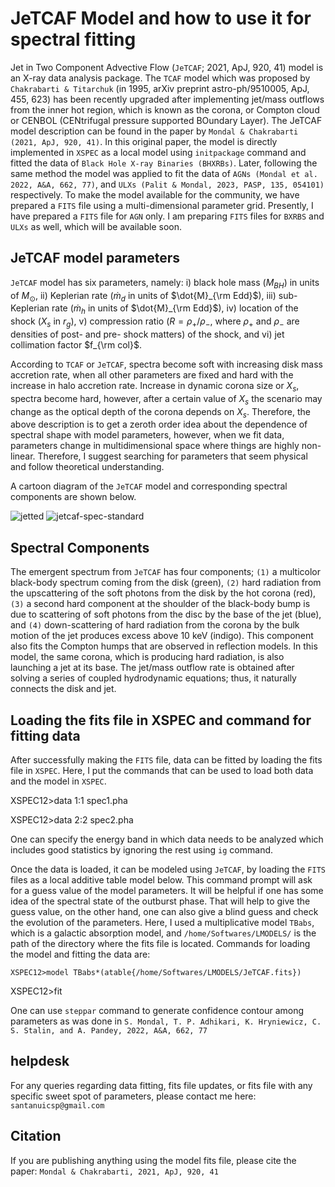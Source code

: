 # JeTCAF Model and how to use it for spectral fitting


Jet in Two Component Advective Flow (`JeTCAF`; 2021, ApJ, 920, 41) model is an X-ray data analysis package. The `TCAF` model which was proposed by `Chakrabarti & Titarchuk` (in 1995, arXiv preprint astro-ph/9510005, ApJ, 455, 623) 
has been recently upgraded after implementing jet/mass outflows from the inner hot region, which is known as the corona, or Compton cloud or CENBOL (CENtrifugal pressure supported BOundary Layer).
The JeTCAF model description can be found in the paper by `Mondal & Chakrabarti (2021, ApJ, 920, 41)`. In this original paper, the model is directly implemented in `XSPEC` as a local model using `initpackage` command and fitted the data of `Black Hole X-ray Binaries (BHXRBs)`. Later, following the same method the model was applied to fit the data of `AGNs (Mondal et al. 2022, A&A, 662, 77)`, and `ULXs (Palit & Mondal, 2023, PASP, 135, 054101)` respectively.
To make the model available for the community, we have prepared a `FITS` file using a multi-dimensional parameter grid. Presently, I have prepared a `FITS` file for `AGN` only. I am preparing `FITS` files for `BXRBS` and `ULXs` as well, which will be available soon.  


## JeTCAF model parameters

`JeTCAF` model has six parameters, namely: i) black hole mass ($M_{BH}$) in units of $M_\odot$,
ii) Keplerian rate ($`\dot{m}_d`$ in units of $`\dot{M}_{\rm Edd}`$), iii) sub-Keplerian rate ($`\dot{m}_h`$ in units of
$`\dot{M}_{\rm Edd}`$), iv) location of the shock ($X_s$ in $r_g$), v) compression ratio ($R=\rho_+ / \rho_-$, where $\rho_+$ and
$\rho_-$ are densities of post- and pre- shock matters) of the shock, and vi) jet collimation factor $`f_{\rm col}`$. 


According to `TCAF` or `JeTCAF`, spectra become soft with increasing disk mass accretion rate, when all other parameters are fixed and hard 
with the increase in halo accretion rate. Increase in dynamic corona size or $X_s$, spectra become hard, however,
after a certain value of $X_s$ the scenario may change as the optical depth of the corona depends on $X_s$. Therefore, the above description is to get a
zeroth order idea about the dependence of spectral shape with model parameters, however, when we fit data, parameters change in multidimensional space where things are highly non-linear. 
Therefore, I suggest searching for parameters that seem physical and follow theoretical understanding.


A cartoon diagram of the `JeTCAF` model and corresponding spectral components are shown below. 



![jetted](https://github.com/santanumondal87/JeTCAF-A-package-for-X-ray-spectral-fitting-of-black-holes-across-mass-scale/assets/34309461/a34e60aa-b22b-49bf-86a6-af605c48a384) ![jetcaf-spec-standard](https://github.com/santanumondal87/JeTCAF-A-package-for-X-ray-spectral-fitting-of-black-holes-across-mass-scale/assets/34309461/90cb5b1f-a9fa-4663-92d2-1938c1e4e32a)


## Spectral Components

The emergent spectrum from `JeTCAF` has four components; `(1)` a multicolor black-body spectrum coming from the disk (green), `(2)` hard radiation from the upscattering of the soft photons from
the disk by the hot corona (red), `(3)` a second hard component at the shoulder of the black-body bump is due to scattering of soft photons from the disc by the base of the jet (blue), and 
`(4)` down-scattering of hard radiation from the corona by the bulk motion of the jet produces excess above 10 keV (indigo). This component also fits the Compton humps that are observed in reflection models.
In this model, the same corona, which is producing hard radiation, is also launching a jet at its base. The jet/mass outflow rate is obtained after solving a series of coupled hydrodynamic equations; 
thus, it naturally connects the disk and jet.




## Loading the fits file in XSPEC and command for fitting data

After successfully making the `FITS` file, data can be fitted by loading the fits file in `XSPEC`. Here, I put the commands that can be used to load both data and the model in `XSPEC`.



XSPEC12>data 1:1 spec1.pha



XSPEC12>data 2:2 spec2.pha



One can specify the energy band in which data needs to be analyzed which includes good statistics by ignoring the rest using `ig` command.


Once the data is loaded, it can be modeled using `JeTCAF`, by loading the `FITS` files as a local additive table model below.
This command prompt will ask for a guess value of the model parameters. It will be helpful if one has some idea of the spectral state of the outburst phase.
That will help to give the guess value, on the other hand, one can also give a blind guess and check the
evolution of the parameters. Here, I used a multiplicative model `TBabs`, which is a galactic absorption model, and `/home/Softwares/LMODELS/` is the
path of the directory where the fits file is located. Commands for loading the model and fitting the data are:



`XSPEC12>model TBabs*(atable{/home/Softwares/LMODELS/JeTCAF.fits})`


XSPEC12>fit

One can use `steppar` command to generate confidence contour among parameters as was done in `S. Mondal, T. P. Adhikari, K. Hryniewicz, C. S. Stalin, and A. Pandey, 2022, A&A, 662, 77`

## helpdesk

For any queries regarding data fitting, fits file updates, or fits file with any specific sweet spot of parameters, please contact me here: `santanuicsp@gmail.com`

## Citation

If you are publishing anything using the model fits file, please cite the paper: `Mondal & Chakrabarti, 2021, ApJ, 920, 41`

